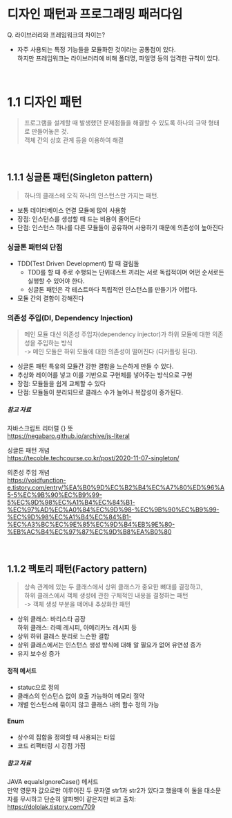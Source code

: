 # 디자인 패턴과 프로그래밍 패러다임

Q. 라이브러리와 프레임워크의 차이는?
- 자주 사용되는 특정 기능들을 모듈화한 것이라는 공통점이 있다.<br>
하지만 프레임워크는 라이브러리에 비해 폴더명, 파일명 등의 엄격한 규칙이 있다.

<br>

# 1.1 디자인 패턴

>프로그램을 설계할 때 발생했던 문제점들을 해결할 수 있도록 하나의 규약 형태로 만들어놓은 것.<br>
객체 간의 상호 관계 등을 이용하여 해결

<br>

## 1.1.1 싱글톤 패턴(Singleton pattern)
> 하나의 클래스에 오직 하나의 인스턴스만 가지는 패턴.<br>
- 보통 데이터베이스 연결 모듈에 많이 사용함
- 장점: 인스턴스를 생성할 때 드는 비용이 줄어든다
- 단점: 인스턴스 하나를 다른 모듈들이 공유하며 사용하기 때문에 의존성이 높아진다

### 싱글톤 패턴의 단점
- TDD(Test Driven Development) 할 때 걸림돌
  - TDD를 할 때 주로 수행되는 단위테스트 끼리는 서로 독립적이며 어떤 순서로든 실행할 수 있어야 한다.
  - 싱글톤 패턴은 각 테스트마다 독립적인 인스턴스를 만들기가 어렵다.
- 모듈 간의 결합이 강해진다

### 의존성 주입(DI, Dependency Injection)
> 메인 모듈 대신 의존성 주입자(dependency injector)가 하위 모듈에 대한 의존성을 주입하는 방식<br>
  -> 메인 모듈은 하위 모듈에 대한 의존성이 떨어진다 (디커플링 된다).
- 싱글톤 패턴 특유의 모듈간 강한 결합을 느슨하게 만들 수 있다.
- 추상화 레이어를 넣고 이를 기반으로 구현체를 넣어주는 방식으로 구현
- 장점: 모듈들을 쉽게 교체할 수 있다
- 단점: 모듈들이 분리되므로 클래스 수가 늘어나 복잡성이 증가된다.

##### 참고 자료

자바스크립트 리터럴 {} 뜻<br>
https://negabaro.github.io/archive/js-literal


싱글톤 패턴 개념<br>
https://tecoble.techcourse.co.kr/post/2020-11-07-singleton/


의존성 주입 개념<br>
https://voidfunction-e.tistory.com/entry/%EA%B0%9D%EC%B2%B4%EC%A7%80%ED%96%A5-5%EC%9B%90%EC%B9%99-5%EC%9D%98%EC%A1%B4%EC%84%B1-%EC%97%AD%EC%A0%84%EC%9D%98-%EC%9B%90%EC%B9%99-%EC%9D%98%EC%A1%B4%EC%84%B1-%EC%A3%BC%EC%9E%85%EC%9D%B4%EB%9E%80-%EB%AC%B4%EC%97%87%EC%9D%B8%EA%B0%80

<br>

## 1.1.2 팩토리 패턴(Factory pattern)
> 상속 관계에 있는 두 클래스에서 상위 클래스가 중요한 뼈대를 결정하고,<br> 하위 클래스에서 객체 생성에 관한 구체적인 내용을 결정하는 패턴<br>
-> 객체 생성 부분을 떼어내 추상화한 패턴
- 상위 클래스: 바리스타 공장<br>
하위 클래스: 라떼 레시피, 아메리카노 레시피 등
- 상위 하위 클래스 분리로 느슨한 결합
- 상위 클래스에서는 인스턴스 생성 방식에 대해 알 필요가 없어 유연성 증가
- 유지 보수성 증가

#### 정적 메서드
- statuc으로 정의
- 클래스의 인스턴스 없이 호출 가능하여 메모리 절약
- 개별 인스턴스에 묶이지 않고 클래스 내의 함수 정의 가능

#### Enum
- 상수의 집합을 정의할 때 사용되는 타입
- 코드 리팩터링 시 강점 가짐

##### 참고 자료
JAVA equalsIgnoreCase() 메서드<br>
만약 영문자 값으로만 이루어진 두 문자열 str1과 str2가 있다고 했을때 이 둘을 대소문자를 무시하고 단순히 알파벳이 같은지만 비교
출처: https://dololak.tistory.com/709